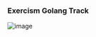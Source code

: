 ### Exercism Golang Track
![image](https://github.com/user-attachments/assets/07427a30-8bf8-4860-8d18-8b230751d560)
